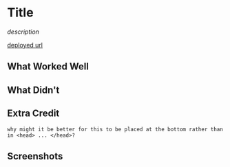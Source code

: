# Title

*description*

[deployed url](http://url-if-deployed-here)

## What Worked Well

## What Didn't

## Extra Credit
    why might it be better for this to be placed at the bottom rather than in <head> ... </head>?
## Screenshots
